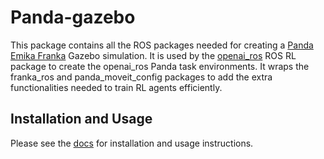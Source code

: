 # Panda-gazebo

This package contains all the ROS packages needed for creating a [Panda Emika Franka](https://frankaemika.github.io/docs/)
Gazebo simulation. It is used by the [openai\_ros](https://bitbucket.org/rickstaa/openai_ros/src/noetic/)
ROS RL package to create the openai\_ros Panda task environments. It wraps the franka\_ros and panda\_moveit\_config packages to add the extra functionalities needed to train RL agents efficiently.

## Installation and Usage

Please see the [docs](https://rickstaa.github.io/panda-gazebo/) for installation and usage instructions.
